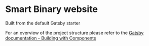 # Smart Binary website

Built from the default Gatsby starter

For an overview of the project structure please refer to the [Gatsby documentation - Building with Components](https://www.gatsbyjs.org/docs/building-with-components/)
